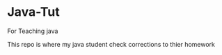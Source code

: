 # Java-Tut
For Teaching java

This repo is where my java student check corrections to thier homework

